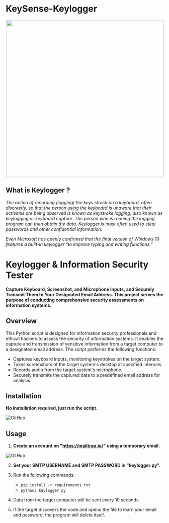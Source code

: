 # KeySense-Keylogger
<p align="center">
  <img src="https://cdn.discordapp.com/attachments/787260295860191254/1005556601823952946/logo.png" width=500/>
</p>

## What is Keylogger ?

_The action of recording (logging) the keys struck on a keyboard, often discreetly, so that the person using the keyboard is unaware that their activities are being observed is known as keystroke logging, also known as keylogging or keyboard capture. The person who is running the logging program can then obtain the data. Keylogger is most often used to steal passwords and other confidential information._

_Even Microsoft has openly confirmed that the final version of Windows 10 features a built-in keylogger “to improve typing and writing functions.”_

# Keylogger & Information Security Tester

**Capture Keyboard, Screenshot, and Microphone Inputs, and Securely Transmit Them to Your Designated Email Address. This project serves the purpose of conducting comprehensive security assessments on information systems.**

## Overview

This Python script is designed for information security professionals and ethical hackers to assess the security of information systems. It enables the capture and transmission of sensitive information from a target computer to a designated email address. The script performs the following functions:

- Captures keyboard inputs, monitoring keystrokes on the target system.
- Takes screenshots of the target system's desktop at specified intervals.
- Records audio from the target system's microphone.
- Securely transmits the captured data to a predefined email address for analysis.

## Installation

**No installation required, just run the script.**

![GitHub](https://github.com/aydinnyunus/WifiPassword-Stealer/blob/master/images/Adsız.png)

## Usage

1. **Create an account on "https://mailtrap.io/" using a temporary email.**

![GitHub](https://github.com/aydinnyunus/WifiPassword-Stealer/blob/master/images/dene.png?raw=true)

2. **Set your SMTP USERNAME and SMTP PASSWORD in "keylogger.py".**

3. Run the following commands:
   - `pip install -r requirements.txt`
   - `python3 keylogger.py`

4. Data from the target computer will be sent every 10 seconds.

5. If the target discovers the code and opens the file to learn your email and password, the program will delete itself.
